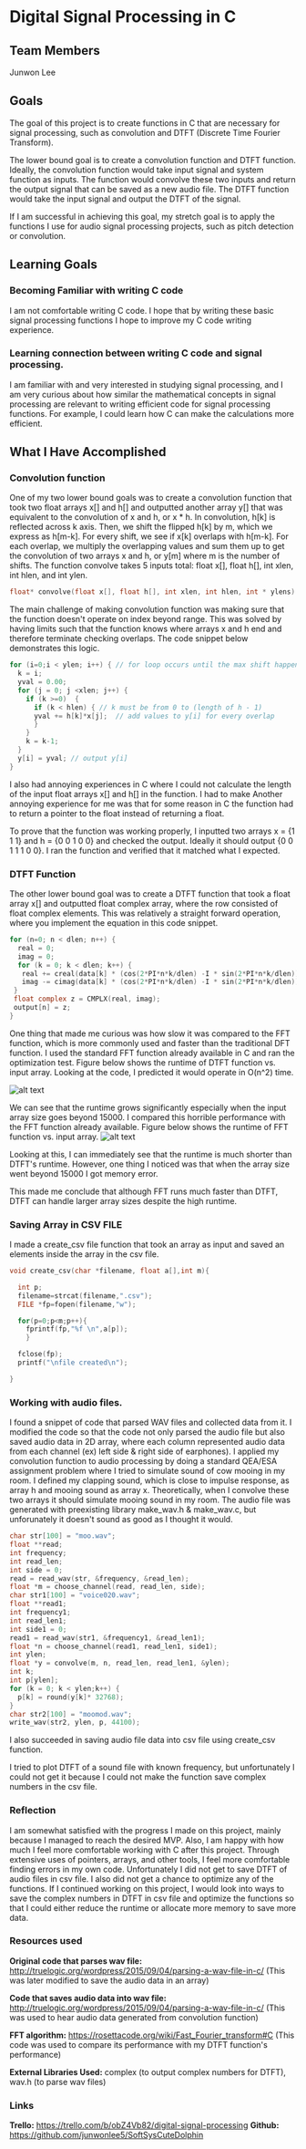 # Digital Signal Processing in C

## Team Members
Junwon Lee

## Goals

The goal of this project is to create functions in C that are necessary for signal processing, such as convolution and DTFT (Discrete Time Fourier Transform).

The lower bound goal is to create a convolution function and DTFT function. Ideally, the convolution function would take input signal and system function as inputs. The function would convolve these two inputs and return the output signal that can be saved as a new audio file. The DTFT function would take the input signal and output the DTFT of the signal.

If I am successful in achieving this goal, my stretch goal is to apply the functions I use for audio signal processing projects, such as pitch detection or convolution.

## Learning Goals

### Becoming Familiar with writing C code
I am not comfortable writing C code. I hope that by writing these basic signal processing functions I hope to improve my C code writing experience.

### Learning connection between writing C code and signal processing.
I am familiar with and very interested in studying signal processing, and I am very curious about how similar the mathematical concepts in signal processing are relevant to writing efficient code for signal processing functions. For example, I could learn how C can make the calculations more efficient.  

## What I Have Accomplished

### Convolution function
One of my two lower bound goals was to create a convolution function that took two float arrays x[] and h[] and outputted another array y[] that was equivalent to the convolution of x and h, or x * h. In convolution, h[k] is reflected across k axis. Then, we shift the flipped h[k] by m, which we express as h[m-k]. For every shift, we see if x[k] overlaps with h[m-k]. For each overlap, we multiply the overlapping values and sum them up to get the convolution of two arrays x and h, or y[m] where m is the number of shifts. The function convolve takes 5 inputs total: float x[], float h[], int xlen, int hlen, and int ylen.

```C
float* convolve(float x[], float h[], int xlen, int hlen, int * ylens)
```

The main challenge of making convolution function was making sure that the function doesn't operate on index beyond range. This was solved by having limits such that the function knows where arrays x and h end and therefore terminate checking overlaps. The code snippet below demonstrates this logic.

```C
for (i=0;i < ylen; i++) { // for loop occurs until the max shift happens
  k = i;
  yval = 0.00;
  for (j = 0; j <xlen; j++) {
    if (k >=0)  {
      if (k < hlen) { // k must be from 0 to (length of h - 1)
      yval += h[k]*x[j];  // add values to y[i] for every overlap
      }
    }
    k = k-1;
  }
  y[i] = yval; // output y[i]
}

```

I also had annoying experiences in C where I could not calculate the length of the input float arrays x[] and h[] in the function. I had to make Another annoying experience for me was that for some reason in C the function had to return a pointer to the float instead of returning a float.

To prove that the function was working properly, I inputted two arrays x = {1 1 1} and h = {0 0 1 0 0} and checked the output. Ideally it should output {0 0 1 1 1 0 0}. I ran the function and verified that it matched what I expected.



### DTFT Function
The other lower bound goal was to create a DTFT function that took a float array x[] and outputted float complex array, where the row consisted of float complex elements. This was relatively a straight forward operation, where you implement the equation in this code snippet.

```C
for (n=0; n < dlen; n++) {
  real = 0;
  imag = 0;
  for (k = 0; k < dlen; k++) {
   real += creal(data[k] * (cos(2*PI*n*k/dlen) -I * sin(2*PI*n*k/dlen)));
   imag -= cimag(data[k] * (cos(2*PI*n*k/dlen) -I * sin(2*PI*n*k/dlen)));
 }
 float complex z = CMPLX(real, imag);
 output[n] = z;
}
```

One thing that made me curious was how slow it was compared to the FFT function, which is more commonly used and faster than the traditional DFT function. I used the standard FFT function already available in C and ran the optimization test.  Figure below shows the runtime of DTFT function vs. input array. Looking at the code, I predicted it would operate in O(n^2) time.

![alt text](https://github.com/junwonlee5/SoftSysCuteDolphin/blob/main/reports/Runtime%20of%20DTFT%20function%20vs%20Input%20Array%20Size.png "DTFT Runtime vs. Array Size")

We can see that the runtime grows significantly especially when the input array size goes beyond 15000. I compared this horrible performance with the FFT function already available.  Figure below shows the runtime of FFT function vs. input array.
![alt text](https://github.com/junwonlee5/SoftSysCuteDolphin/blob/main/reports/Runtime%20of%20FFT%20function%20vs%20Input%20Array%20Size.png "FFT Runtime vs. Array Size")

Looking at this, I can immediately see that the runtime is much shorter than DTFT's runtime. However, one thing I noticed was that when the array size went beyond 15000 I got memory error.

This made me conclude that although FFT runs much faster than DTFT, DTFT can handle larger array sizes despite the high runtime.

### Saving Array in CSV FILE
I made a create_csv file function that took an array as input and saved an elements inside the array in the csv file.
```C
void create_csv(char *filename, float a[],int m){

  int p;
  filename=strcat(filename,".csv");
  FILE *fp=fopen(filename,"w");

  for(p=0;p<m;p++){
    fprintf(fp,"%f \n",a[p]);
    }

  fclose(fp);
  printf("\nfile created\n");

}
```
### Working with audio files.

I found a snippet of code that parsed WAV files and collected data from it. I modified the code so that the code not only parsed the audio file but also saved audio data in 2D array, where each column represented audio data from each channel (ex) left side & right side of earphones). I applied my convolution function to audio processing by doing a standard QEA/ESA assignment problem where I tried to simulate sound of cow mooing in my room. I defined my clapping sound, which is close to impulse response, as array h and mooing sound as array x. Theoretically, when I convolve these two arrays it should simulate mooing sound in my room. The audio file was generated with preexisting library make_wav.h & make_wav.c, but unforunately it doesn't sound as good as I thought it would.

```C
char str[100] = "moo.wav";
float **read;
int frequency;
int read_len;
int side = 0;
read = read_wav(str, &frequency, &read_len);
float *m = choose_channel(read, read_len, side);
char str1[100] = "voice020.wav";
float **read1;
int frequency1;
int read_len1;
int side1 = 0;
read1 = read_wav(str1, &frequency1, &read_len1);
float *n = choose_channel(read1, read_len1, side1);
int ylen;
float *y = convolve(m, n, read_len, read_len1, &ylen);
int k;
int p[ylen];
for (k = 0; k < ylen;k++) {
  p[k] = round(y[k]* 32768);
}
char str2[100] = "moomod.wav";
write_wav(str2, ylen, p, 44100);
```

I also succeeded in saving audio file data into csv file using create_csv function.  

I tried to plot DTFT of a sound file with known frequency, but unfortunately I could not get it because I could not make the function save complex numbers in the csv file.

### Reflection
I am somewhat satisfied with the progress I made on this project, mainly because I managed to reach the desired MVP. Also, I am happy with how much I feel more comfortable working with C after this project. Through extensive uses of pointers, arrays, and other tools, I feel more comfortable finding errors in my own code. Unfortunately I did not get to save DTFT of audio files in csv file. I also did not get a chance to optimize any of the functions. If I continued working on this project, I would look into ways to save the complex numbers in DTFT in csv file and optimize the functions so that I could either reduce the runtime or allocate more memory to save more data.

### Resources used

**Original code that parses wav file:** http://truelogic.org/wordpress/2015/09/04/parsing-a-wav-file-in-c/ (This was later modified to save the audio data in an array)

**Code that saves audio data into wav file:** http://truelogic.org/wordpress/2015/09/04/parsing-a-wav-file-in-c/ (This was used to hear audio data generated from convolution function)

**FFT algorithm:** https://rosettacode.org/wiki/Fast_Fourier_transform#C (This code was used to compare its performance with my DTFT function's performance)

**External Libraries Used:** complex (to output complex numbers for DTFT), wav.h (to parse wav files)


### Links
**Trello:** https://trello.com/b/obZ4Vb82/digital-signal-processing
**Github:** https://github.com/junwonlee5/SoftSysCuteDolphin

